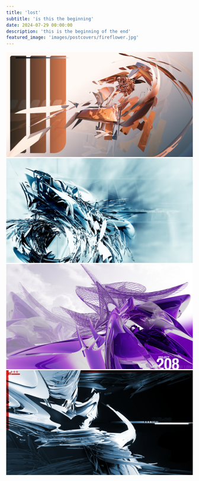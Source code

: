 ```yaml
---
title: 'lost'
subtitle: 'is this the beginning'
date: 2024-07-29 00:00:00
description: 'this is the beginning of the end'
featured_image: 'images/postcovers/fireflower.jpg'
---
```


<div class="gallery" data-columns="2">
    <img src="/images/postcovers/fireflower.jpg">
    <img src="/images/postcovers/intraDeluge.jpg">
    <img src="/images/postcovers/project 208.jpg">
    <img src="/images/postcovers/regarding22.jpg">
</div>


